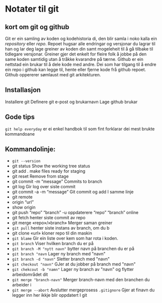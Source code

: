 # Notater til git

## kort om git og github
Git er ein samling av koden og kodehistoria di, den blir samla i noko kalla ein *repository* eller *repo*. Repoet hugsar alle endringar og versjonar du lagrar til han og lar deg lage greiner av koden din samt mogeleheit til å gå tilbake til tidlegare versjonar.
Greiner gjer det enkelt for fleire folk å jobbe på den same koden samtidig utan å tråkke kvarandre på tærne. 
Github er ein nettstad ein brukar til å dele kode med andre. Dei som har tilgang til å endre ein repo i github kan legge til, hente eller fjerne kode frå github repoet. Github oppererer sømlaust med git arkitekturen.

## Installasjon
Installere git
Definere git e-post og brukarnavn
Lage github brukar

## Gode tips
`git help everyday` er ei enkel handbok til som fint forklarar dei mest brukte kommandoane

## Kommandolinje:
- `git --version`
- git status     				    Show the working tree status
- git add .         				make files ready for staging
- git reset					        Remove from stage
- git commit -m “message” 		    Commits to branch
- git log 					        Gir log over siste commit
- git commit -a -m “message”	    Git commit og add I samme linje
- git remote
- 	origin “url”
- 	show origin
- git push “repo” “branch” -u		oppdaterere “repo” “branch” online
- git fetch 				        henter siste commit av repo
- git merge «repo»/»branch» 		Merger saman greiner
- `git pull` 				            henter siste instans av branch, om du b
- git clone «url»				    kloner repo til din maskin
- `git blame`                       Gir ein liste over kem som har rota i koden.
- `git branch`                      Viser hvilken branch du er på
- `git branch -M "nytt navn"`       bytter navn på branchen du er på
- `git branch "navn`                Lager ny branch med "navn"
- `git branch -d "navn"`            Sletter branch med "navn"
- `git checkout "navn"`             GJer at du jobber på branch med "navn"          
- `git chekcout -b "namn"`          Lager ny branch av "navn" og flytter arbeidområdet dit
- `git merge "branch-navn"`         Merger branch-navn med den branchen du arbeider i
- `git merge --abort`               Avslutter mergeprosess
`.gitignore` 
	Gjer at finavn du legger inn her ikkje blir oppdatert I git
